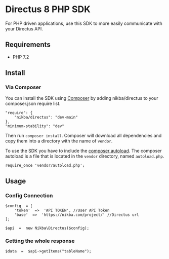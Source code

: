 
# Directus 8 PHP SDK

For PHP driven applications, use this SDK to more easily communicate with your Directus API.

## Requirements

  - PHP 7.2

## Install
### Via Composer

You can install the SDK using [Composer](https://getcomposer.org/) by adding nikba/directus to your composer.json require list.

    "require": {
    	"nikba/directus": "dev-main"
    },
    "minimum-stability": "dev"
Then run `composer install`.
Composer will download all dependencies and copy them into a directory with the name of `vendor`.

To use the SDK you have to include the [composer autoload](https://getcomposer.org/doc/01-basic-usage.md#autoloading). The composer autoload is a file that is located in the `vendor` directory, named `autoload.php`.

    require_once 'vendor/autoload.php';
  
## Usage
### Config Connection

    $config  = [
    	'token'  =>  'API TOKEN', //User API Token
    	'base'  =>  'https://nikba.com/project/' //Directus url
    ];
    
    $api  =  new Nikba\Directus($config);
### Getting the whole response

    $data  =  $api->getItems("tableName");

